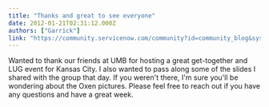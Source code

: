 ```yaml
---
title: "Thanks and great to see everyone"
date: 2012-01-21T02:31:12.000Z
authors: ["Garrick"]
link: "https://community.servicenow.com/community?id=community_blog&sys_id=f69d6e69dbd0dbc01dcaf3231f9619cf"
---
```

<p>Wanted to thank our friends at UMB for hosting a great get-together and LUG event for Kansas City. I also wanted to pass along some of the slides I shared with the group that day. If you weren't there, I'm sure you'll be wondering about the Oxen pictures. Please feel free to reach out if you have any questions and have a great week.</p>